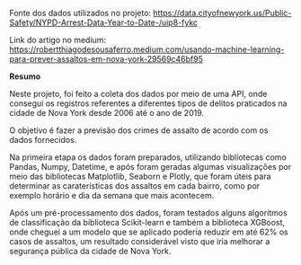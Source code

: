 Fonte dos dados utilizados no projeto: https://data.cityofnewyork.us/Public-Safety/NYPD-Arrest-Data-Year-to-Date-/uip8-fykc

Link do artigo no medium: https://robertthiagodesousaferro.medium.com/usando-machine-learning-para-prever-assaltos-em-nova-york-29569c46bf95

**Resumo**

Neste projeto, foi feito a coleta dos dados por meio de uma  API, onde consegui os registros referentes a diferentes tipos de delitos praticados na cidade de Nova York  desde 2006 até o ano de 2019.

O objetivo é fazer a previsão dos crimes de assalto de acordo com os dados fornecidos. 

Na primeira etapa os dados foram preparados,  utilizando bibliotecas como Pandas, Numpy, Datetime, e após foram geradas algumas visualizações por meio das bibliotecas Matplotlib, Seaborn e Plotly, que foram úteis para determinar as caraterísticas dos assaltos em cada bairro, como por exemplo horário e dia da semana que mais acontecem.

Após um pré-processamento dos dados, foram testados alguns algoritmos de classificação da biblioteca Scikit-learn e também a biblioteca XGBoost, onde cheguei a um modelo que se aplicado poderia reduzir em até 62% os casos de assaltos, um resultado considerável visto que iria melhorar a segurança pública da cidade de Nova York.


